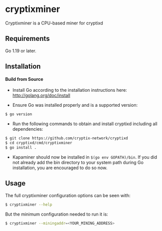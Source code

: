 # cryptixminer

Cryptixminer is a CPU-based miner for cryptixd

## Requirements

Go 1.19 or later.

## Installation

#### Build from Source

- Install Go according to the installation instructions here:
  http://golang.org/doc/install

- Ensure Go was installed properly and is a supported version:

```bash
$ go version
```

- Run the following commands to obtain and install cryptixd including all dependencies:

```bash
$ git clone https://github.com/cryptix-network/cryptixd
$ cd cryptixd/cmd/cryptixminer
$ go install .
```

- Kapaminer should now be installed in `$(go env GOPATH)/bin`. If you did
  not already add the bin directory to your system path during Go installation,
  you are encouraged to do so now.
  
## Usage

The full cryptixminer configuration options can be seen with:

```bash
$ cryptixminer --help
```

But the minimum configuration needed to run it is:
```bash
$ cryptixminer --miningaddr=<YOUR_MINING_ADDRESS>
```